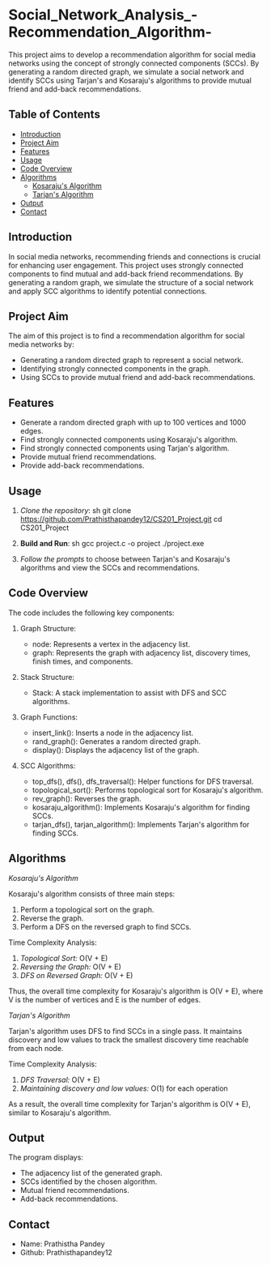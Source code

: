 # Social_Network_Analysis_-Recommendation_Algorithm-

This project aims to develop a recommendation algorithm for social media networks using the concept of strongly connected components (SCCs). By generating a random directed graph, we simulate a social network and identify SCCs using Tarjan's and Kosaraju's algorithms to provide mutual friend and add-back recommendations.

## Table of Contents
- [Introduction](#introduction)
- [Project Aim](#project-aim)
- [Features](#features)
- [Usage](#usage)
- [Code Overview](#code-overview)
- [Algorithms](#algorithms)
  - [Kosaraju's Algorithm](#kosarajus-algorithm)
  - [Tarjan's Algorithm](#tarjans-algorithm)
- [Output](#output)
- [Contact](#contact)


## Introduction

In social media networks, recommending friends and connections is crucial for enhancing user engagement. This project uses strongly connected components to find mutual and add-back friend recommendations. By generating a random graph, we simulate the structure of a social network and apply SCC algorithms to identify potential connections.

## Project Aim

The aim of this project is to find a recommendation algorithm for social media networks by:
- Generating a random directed graph to represent a social network.
- Identifying strongly connected components in the graph.
- Using SCCs to provide mutual friend and add-back recommendations.

## Features

- Generate a random directed graph with up to 100 vertices and 1000 edges.
- Find strongly connected components using Kosaraju's algorithm.
- Find strongly connected components using Tarjan's algorithm.
- Provide mutual friend recommendations.
- Provide add-back recommendations.

## Usage

1. *Clone the repository*:
   sh
   git clone https://github.com/Prathisthapandey12/CS201_Project.git
   cd CS201_Project

2. **Build and Run**:
   sh
   gcc project.c -o project
   ./project.exe
  
3. *Follow the prompts* to choose between Tarjan's and Kosaraju's algorithms and view the SCCs and recommendations.

## Code Overview
The code includes the following key components:

1. Graph Structure:

   - node: Represents a vertex in the adjacency list.
   - graph: Represents the graph with adjacency list, discovery times, finish times, and components.
     
2. Stack Structure:

   - Stack: A stack implementation to assist with DFS and SCC algorithms.
     
3. Graph Functions:

   - insert_link(): Inserts a node in the adjacency list.
   - rand_graph(): Generates a random directed graph.
   - display(): Displays the adjacency list of the graph.
     
4. SCC Algorithms:

   - top_dfs(), dfs(), dfs_traversal(): Helper functions for DFS traversal.
   - topological_sort(): Performs topological sort for Kosaraju's algorithm.
   - rev_graph(): Reverses the graph.
   - kosaraju_algorithm(): Implements Kosaraju's algorithm for finding SCCs.
   - tarjan_dfs(), tarjan_algorithm(): Implements Tarjan's algorithm for finding SCCs.
     
## Algorithms

*Kosaraju's Algorithm*

Kosaraju's algorithm consists of three main steps:

   1. Perform a topological sort on the graph.
   2. Reverse the graph.
   3. Perform a DFS on the reversed graph to find SCCs.

Time Complexity Analysis:
   1. *Topological Sort:* O(V + E)
   2. *Reversing the Graph:* O(V + E)
   3. *DFS on Reversed Graph:* O(V + E)

Thus, the overall time complexity for Kosaraju's algorithm is O(V + E), where V is the number of vertices and E is the number of edges.

*Tarjan's Algorithm*

Tarjan's algorithm uses DFS to find SCCs in a single pass. It maintains discovery and low values to track the smallest discovery time reachable from each node.

Time Complexity Analysis:
   1. *DFS Traversal:* O(V + E)
   2. *Maintaining discovery and low values:* O(1) for each operation

As a result, the overall time complexity for Tarjan's algorithm is O(V + E), similar to Kosaraju's algorithm.

## Output

The program displays:

   - The adjacency list of the generated graph.
   - SCCs identified by the chosen algorithm.
   - Mutual friend recommendations.
   - Add-back recommendations.

## Contact

  - Name: Prathistha Pandey
  - Github: Prathisthapandey12
